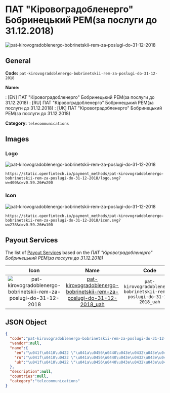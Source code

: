 
# ПАТ "Кіровоградобленерго" Бобринецький РЕМ(за послуги до 31.12.2018) 
![pat-kirovogradoblenergo-bobrinetskii-rem-za-poslugi-do-31-12-2018](https://static.openfintech.io/payment_methods/pat-kirovogradoblenergo-bobrinetskii-rem-za-poslugi-do-31-12-2018/logo.svg?w=400&c=v0.59.26#w200)  

## General 
**Code:** `pat-kirovogradoblenergo-bobrinetskii-rem-za-poslugi-do-31-12-2018` 
 
**Name:** 
 
:	[EN] ПАТ "Кіровоградобленерго" Бобринецький РЕМ(за послуги до 31.12.2018) 
:	[RU] ПАТ "Кіровоградобленерго" Бобринецький РЕМ(за послуги до 31.12.2018) 
:	[UK] ПАТ "Кіровоградобленерго" Бобринецький РЕМ(за послуги до 31.12.2018) 
 
**Category:** `telecommunications` 
 

## Images 

### Logo 
![pat-kirovogradoblenergo-bobrinetskii-rem-za-poslugi-do-31-12-2018](https://static.openfintech.io/payment_methods/pat-kirovogradoblenergo-bobrinetskii-rem-za-poslugi-do-31-12-2018/logo.svg?w=400&c=v0.59.26#w200)  

```
https://static.openfintech.io/payment_methods/pat-kirovogradoblenergo-bobrinetskii-rem-za-poslugi-do-31-12-2018/logo.svg?w=400&c=v0.59.26#w200
```  

### Icon 
![pat-kirovogradoblenergo-bobrinetskii-rem-za-poslugi-do-31-12-2018](https://static.openfintech.io/payment_methods/pat-kirovogradoblenergo-bobrinetskii-rem-za-poslugi-do-31-12-2018/icon.svg?w=278&c=v0.59.26#w100)  

```
https://static.openfintech.io/payment_methods/pat-kirovogradoblenergo-bobrinetskii-rem-za-poslugi-do-31-12-2018/icon.svg?w=278&c=v0.59.26#w100
```  

## Payout Services 
 
The list of [Payout Services](/payout-services/) based on the _ПАТ "Кіровоградобленерго" Бобринецький РЕМ(за послуги до 31.12.2018)_ 

|Icon|Name|Code| 
|:---:|:---:|:---:| 
|![pat-kirovogradoblenergo-bobrinetskii-rem-za-poslugi-do-31-12-2018](https://static.openfintech.io/payout_methods/pat-kirovogradoblenergo-bobrinetskii-rem-za-poslugi-do-31-12-2018/icon.svg?w=278&c=v0.59.26#w40) |[pat-kirovogradoblenergo-bobrinetskii-rem-za-poslugi-do-31-12-2018_uah](/payout-services/pat-kirovogradoblenergo-bobrinetskii-rem-za-poslugi-do-31-12-2018_uah/)|`pat-kirovogradoblenergo-bobrinetskii-rem-za-poslugi-do-31-12-2018_uah`| 
 

## JSON Object 

```json
{
  "code":"pat-kirovogradoblenergo-bobrinetskii-rem-za-poslugi-do-31-12-2018",
  "vendor":null,
  "name":{
    "en":"\u041f\u0410\u0422 \"\u041a\u0456\u0440\u043e\u0432\u043e\u0433\u0440\u0430\u0434\u043e\u0431\u043b\u0435\u043d\u0435\u0440\u0433\u043e\" \u0411\u043e\u0431\u0440\u0438\u043d\u0435\u0446\u044c\u043a\u0438\u0439 \u0420\u0415\u041c(\u0437\u0430 \u043f\u043e\u0441\u043b\u0443\u0433\u0438 \u0434\u043e 31.12.2018)",
    "ru":"\u041f\u0410\u0422 \"\u041a\u0456\u0440\u043e\u0432\u043e\u0433\u0440\u0430\u0434\u043e\u0431\u043b\u0435\u043d\u0435\u0440\u0433\u043e\" \u0411\u043e\u0431\u0440\u0438\u043d\u0435\u0446\u044c\u043a\u0438\u0439 \u0420\u0415\u041c(\u0437\u0430 \u043f\u043e\u0441\u043b\u0443\u0433\u0438 \u0434\u043e 31.12.2018)",
    "uk":"\u041f\u0410\u0422 \"\u041a\u0456\u0440\u043e\u0432\u043e\u0433\u0440\u0430\u0434\u043e\u0431\u043b\u0435\u043d\u0435\u0440\u0433\u043e\" \u0411\u043e\u0431\u0440\u0438\u043d\u0435\u0446\u044c\u043a\u0438\u0439 \u0420\u0415\u041c(\u0437\u0430 \u043f\u043e\u0441\u043b\u0443\u0433\u0438 \u0434\u043e 31.12.2018)"
  },
  "description":null,
  "countries":null,
  "category":"telecommunications"
}
```  
